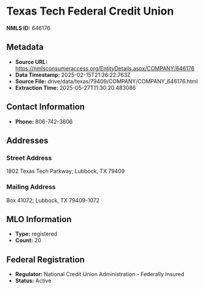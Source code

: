 # Texas Tech Federal Credit Union

**NMLS ID:** 646176

## Metadata
- **Source URL:** https://nmlsconsumeraccess.org/EntityDetails.aspx/COMPANY/646176
- **Data Timestamp:** 2025-02-15T21:26:22.763Z
- **Source File:** drive/data/texas/79409/COMPANY/COMPANY_646176.html
- **Extraction Time:** 2025-05-27T11:30:20.483086

## Contact Information
- **Phone:** 806-742-3606

## Addresses
### Street Address
1802 Texas Tech Parkway; Lubbock, TX 79409

### Mailing Address
Box 41072; Lubbock, TX 79409-1072

## MLO Information
- **Type:** registered
- **Count:** 20

## Federal Registration
- **Regulator:** National Credit Union Administration - Federally Insured
- **Status:** Active
